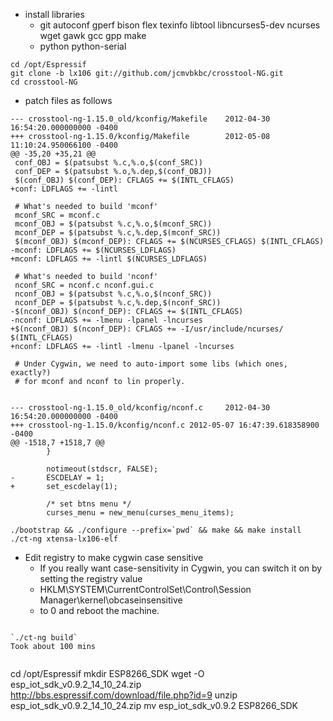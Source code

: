 * install libraries
  * git autoconf gperf bison flex texinfo libtool libncurses5-dev ncurses wget gawk gcc gpp make
  * python python-serial

```
cd /opt/Espressif
git clone -b lx106 git://github.com/jcmvbkbc/crosstool-NG.git 
cd crosstool-NG
```

* patch files as follows
```
--- crosstool-ng-1.15.0_old/kconfig/Makefile    2012-04-30 16:54:20.000000000 -0400
+++ crosstool-ng-1.15.0/kconfig/Makefile        2012-05-08 11:10:24.950066100 -0400
@@ -35,20 +35,21 @@
 conf_OBJ = $(patsubst %.c,%.o,$(conf_SRC))
 conf_DEP = $(patsubst %.o,%.dep,$(conf_OBJ))
 $(conf_OBJ) $(conf_DEP): CFLAGS += $(INTL_CFLAGS)
+conf: LDFLAGS += -lintl

 # What's needed to build 'mconf'
 mconf_SRC = mconf.c
 mconf_OBJ = $(patsubst %.c,%.o,$(mconf_SRC))
 mconf_DEP = $(patsubst %.c,%.dep,$(mconf_SRC))
 $(mconf_OBJ) $(mconf_DEP): CFLAGS += $(NCURSES_CFLAGS) $(INTL_CFLAGS)
-mconf: LDFLAGS += $(NCURSES_LDFLAGS)
+mconf: LDFLAGS += -lintl $(NCURSES_LDFLAGS)

 # What's needed to build 'nconf'
 nconf_SRC = nconf.c nconf.gui.c
 nconf_OBJ = $(patsubst %.c,%.o,$(nconf_SRC))
 nconf_DEP = $(patsubst %.c,%.dep,$(nconf_SRC))
-$(nconf_OBJ) $(nconf_DEP): CFLAGS += $(INTL_CFLAGS)
-nconf: LDFLAGS += -lmenu -lpanel -lncurses
+$(nconf_OBJ) $(nconf_DEP): CFLAGS += -I/usr/include/ncurses/ $(INTL_CFLAGS)
+nconf: LDFLAGS += -lintl -lmenu -lpanel -lncurses

 # Under Cygwin, we need to auto-import some libs (which ones, exactly?)
 # for mconf and nconf to lin properly.


--- crosstool-ng-1.15.0_old/kconfig/nconf.c     2012-04-30 16:54:20.000000000 -0400
+++ crosstool-ng-1.15.0/kconfig/nconf.c 2012-05-07 16:47:39.618358900 -0400
@@ -1518,7 +1518,7 @@
        }

        notimeout(stdscr, FALSE);
-       ESCDELAY = 1;
+       set_escdelay(1);

        /* set btns menu */
        curses_menu = new_menu(curses_menu_items);
```

```
./bootstrap && ./configure --prefix=`pwd` && make && make install
./ct-ng xtensa-lx106-elf
```

* Edit registry to make cygwin case sensitive
  * If you really want case-sensitivity in Cygwin, you can switch it on by setting the registry value
  * HKLM\SYSTEM\CurrentControlSet\Control\Session Manager\kernel\obcaseinsensitive
  * to 0 and reboot the machine.

```

`./ct-ng build`
Took about 100 mins


```
cd /opt/Espressif
mkdir ESP8266_SDK
wget -O esp_iot_sdk_v0.9.2_14_10_24.zip http://bbs.espressif.com/download/file.php?id=9
unzip esp_iot_sdk_v0.9.2_14_10_24.zip
mv esp_iot_sdk_v0.9.2 ESP8266_SDK
```



